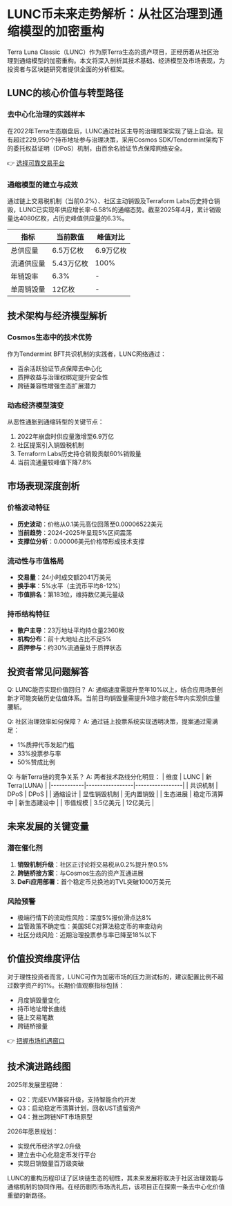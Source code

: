 # LUNC币未来走势解析：从社区治理到通缩模型的加密重构

Terra Luna Classic（LUNC）作为原Terra生态的遗产项目，正经历着从社区治理到通缩模型的加密重构。本文将深入剖析其技术基础、经济模型及市场表现，为投资者与区块链研究者提供全面的分析框架。

## LUNC的核心价值与转型路径

### 去中心化治理的实践样本
在2022年Terra生态崩盘后，LUNC通过社区主导的治理框架实现了链上自治。现有超过229,950个持币地址参与治理决策，采用Cosmos SDK/Tendermint架构下的委托权益证明（DPoS）机制，由百余名验证节点保障网络安全。

👉 [选择可靠交易平台](https://bit.ly/okx_welcome)

### 通缩模型的建立与成效
通过链上交易税机制（当前0.2%）、社区主动销毁及Terraform Labs历史持仓销毁，LUNC已实现年供应增长率-6.58%的通缩态势。截至2025年4月，累计销毁量达4080亿枚，占历史峰值供应量的6.3%。

| 指标          | 当前数值       | 峰值对比       |
|---------------|----------------|----------------|
| 总供应量      | 6.5万亿枚      | 6.9万亿枚      |
| 流通供应量    | 5.43万亿枚     | 100%           |
| 年销毁率      | 6.3%           | -              |
| 单周销毁量    | 12亿枚         | -              |

## 技术架构与经济模型解析

### Cosmos生态中的技术优势
作为Tendermint BFT共识机制的实践者，LUNC网络通过：
- 百余活跃验证节点保障去中心化
- 质押收益与治理权绑定提升安全性
- 跨链兼容性增强生态扩展潜力

### 动态经济模型演变
从恶性通胀到通缩转型的关键节点：
1. 2022年崩盘时供应量激增至6.9万亿
2. 社区提案引入销毁税机制
3. Terraform Labs历史持仓销毁贡献60%销毁量
4. 当前流通量较峰值下降7.8%

## 市场表现深度剖析

### 价格波动特征
- **历史波动**：价格从0.1美元高位回落至0.00006522美元
- **当前趋势**：2024-2025年呈现5%区间震荡
- **支撑位分析**：0.00006美元价格带形成技术支撑

### 流动性与市值格局
- **交易量**：24小时成交额2041万美元
- **换手率**：5%水平（主流币平均8-12%）
- **市值排名**：第183位，维持数亿美元量级

### 持币结构特征
- **散户主导**：23万地址平均持仓量2360枚
- **机构分布**：前十大地址占比不足5%
- **质押参与**：约30%流通量处于质押状态

## 投资者常见问题解答

Q: LUNC能否实现价值回归？
A: 通缩速度需提升至年10%以上，结合应用场景创新才可能突破历史估值体系。当前日均销毁量需提升3倍才能在5年内实现供应量腰斩。

Q: 社区治理效率如何保障？
A: 通过链上投票系统实现透明决策，提案通过需满足：
- 1%质押代币发起门槛
- 33%投票参与率
- 50%赞成比例

Q: 与新Terra链的竞争关系？
A: 两者技术路线分化明显：
| 维度        | LUNC            | 新Terra(LUNA)   |
|------------|-----------------|-----------------|
| 共识机制   | DPoS            | DPoS            |
| 通缩设计   | 显性销毁机制    | 无内置销毁      |
| 生态进展   | 稳定币清算中    | 新生态建设中    |
| 市值规模   | 3.5亿美元       | 12亿美元        |

## 未来发展的关键变量

### 潜在催化剂
1. **销毁机制升级**：社区正讨论将交易税从0.2%提升至0.5%
2. **跨链桥接方案**：与Cosmos生态的资产互通进展
3. **DeFi应用部署**：首个稳定币兑换池的TVL突破1000万美元

### 风险预警
- 极端行情下的流动性风险：深度5%报价滑点达8%
- 监管政策不确定性：美国SEC对算法稳定币的审查动向
- 社区分歧风险：近期治理投票参与率已降至18%以下

## 价值投资维度评估

对于理性投资者而言，LUNC可作为加密市场的压力测试标的，建议配置比例不超过数字资产的1%。长期价值观察指标包括：
- 月度销毁量变化
- 持币地址增长曲线
- 链上交易笔数
- 跨链桥接量

👉 [把握市场机遇窗口](https://bit.ly/okx_welcome)

## 技术演进路线图

2025年发展里程碑：
- Q2：完成EVM兼容升级，支持智能合约开发
- Q3：启动稳定币清算计划，回收UST遗留资产
- Q4：推出跨链NFT市场原型

2026年愿景规划：
- 实现代币经济学2.0升级
- 建立去中心化稳定币发行平台
- 实现日销毁量百万级突破

LUNC的重构历程印证了区块链生态的韧性，其未来发展将取决于社区治理效能与通缩机制的协同作用。在经历剧烈市场洗礼后，该项目正在探索一条去中心化价值重塑的新路径。